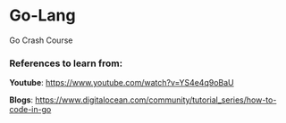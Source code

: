 # Go-Lang
Go Crash Course

### References to learn from:

**Youtube**: https://www.youtube.com/watch?v=YS4e4q9oBaU

**Blogs**: https://www.digitalocean.com/community/tutorial_series/how-to-code-in-go 
